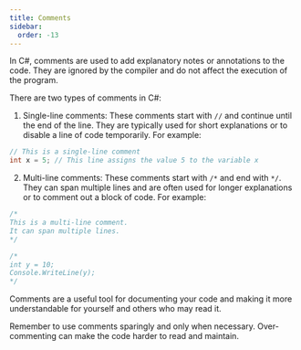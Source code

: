```yaml
---
title: Comments
sidebar:
  order: -13
---
```


In C#, comments are used to add explanatory notes or annotations to the code. They are ignored by the compiler and do not affect the execution of the program.

There are two types of comments in C#:

1. Single-line comments: These comments start with `//` and continue until the end of the line. They are typically used for short explanations or to disable a line of code temporarily. For example:

```csharp
// This is a single-line comment
int x = 5; // This line assigns the value 5 to the variable x
```

2. Multi-line comments: These comments start with `/*` and end with `*/`. They can span multiple lines and are often used for longer explanations or to comment out a block of code. For example:

```csharp
/*
This is a multi-line comment.
It can span multiple lines.
*/

/*
int y = 10;
Console.WriteLine(y);
*/
```

Comments are a useful tool for documenting your code and making it more understandable for yourself and others who may read it.

Remember to use comments sparingly and only when necessary. Over-commenting can make the code harder to read and maintain.

